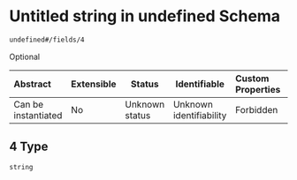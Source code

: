 # Untitled string in undefined Schema

```txt
undefined#/fields/4
```

Optional 


| Abstract            | Extensible | Status         | Identifiable            | Custom Properties | Additional Properties | Access Restrictions | Defined In                                                                                  |
| :------------------ | ---------- | -------------- | ----------------------- | :---------------- | --------------------- | ------------------- | ------------------------------------------------------------------------------------------- |
| Can be instantiated | No         | Unknown status | Unknown identifiability | Forbidden         | Allowed               | none                | [use_definition.schema.json\*](../../out/use_definition.schema.json "open original schema") |

## 4 Type

`string`
